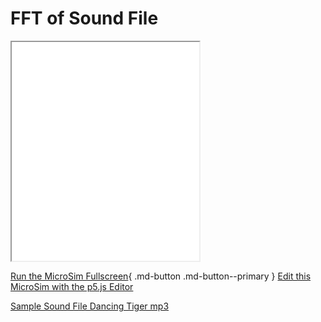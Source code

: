 # FFT of Sound File

<iframe src="main.html" height="350" scrolling="no" style="overflow: hidden;"></iframe>


[Run the MicroSim Fullscreen](./main.html){ .md-button .md-button--primary }
[Edit this MicroSim with the p5.js Editor](https://editor.p5js.org/dmccreary/sketches/XZy4_ReBY)

[Sample Sound File Dancing Tiger mp3](https://p5js.org/assets/Damscray_DancingTiger.mp3)

